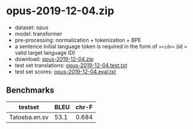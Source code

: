 # opus-2019-12-04.zip

* dataset: opus
* model: transformer
* pre-processing: normalization + tokenization + BPE
* a sentence initial language token is required in the form of `>>id<<` (id = valid target language ID)
* download: [opus-2019-12-04.zip](https://object.pouta.csc.fi/OPUS-MT-models/en-da+fo+is+no+nb+nn+sv/opus-2019-12-04.zip)
* test set translations: [opus-2019-12-04.test.txt](https://object.pouta.csc.fi/OPUS-MT-models/en-da+fo+is+no+nb+nn+sv/opus-2019-12-04.test.txt)
* test set scores: [opus-2019-12-04.eval.txt](https://object.pouta.csc.fi/OPUS-MT-models/en-da+fo+is+no+nb+nn+sv/opus-2019-12-04.eval.txt)

## Benchmarks

| testset               | BLEU  | chr-F |
|-----------------------|-------|-------|
| Tatoeba.en.sv 	| 53.1 	| 0.684 |

